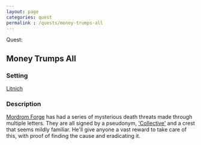```yaml
---
layout: page
categories: quest
permalink : /quests/money-trumps-all
---
```


Quest:
## Money Trumps All

### Setting
[Litnich][litnich]

### Description
[Mordrom Forge][mordrom-forge] has had a series of mysterious death threats made through multiple letters. They are all signed by a pseudonym, ['Collective'][collective] and a crest that seems mildly familiar. He'll give anyone a vast reward to take care of this, with proof of finding the cause and eradicating it.

[litnich]: /DnD/cities/litnich
[mordrom-forge]: /DnD/npcs/trade/mordrom-forge
[collective]: /DnD/npcs/collective